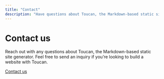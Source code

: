```yaml
---
title: "Contact"
description: "Have questions about Toucan, the Markdown-based static site generator? Contact us today for answers and support."
---
```


# Contact us

Reach out with any questions about Toucan, the Markdown-based static site generator. Feel free to send an inquiry if you’re looking to build a website with Toucan.

<a href="mailto:support@binarybirds.com" class="cta">Contact us</a>


